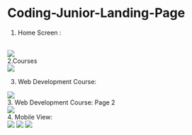 # Coding-Junior-Landing-Page

1. Home Screen :
<br>
<img src="https://github.com/SauravMuke54/Coding-Junior-Landing-Page/assets/98262822/12ef6eaa-66b2-459a-b1f4-259b0bf24229">

<br>
2.Courses <br>
<img src="https://github.com/SauravMuke54/Coding-Junior-Landing-Page/assets/98262822/c93b0187-4bdc-4c78-a442-2d4393e38331">

<br>

3. Web Development Course:<br>
<img src="https://github.com/SauravMuke54/Coding-Junior-Landing-Page/assets/98262822/e756e70f-7af1-47b7-9b00-61baa075c54c">
<br>
3. Web Development Course: Page 2<br>
<img src="https://github.com/SauravMuke54/Coding-Junior-Landing-Page/assets/98262822/d7f090f8-f178-41ec-91c7-4216de7717d2">
<br>
4. Mobile View:<br>
   <img src="https://github.com/SauravMuke54/Coding-Junior-Landing-Page/assets/98262822/790616a5-03b9-41f6-9d5d-f73b23607b05">
<img src="https://github.com/SauravMuke54/Coding-Junior-Landing-Page/assets/98262822/bb09bc20-8f4d-40db-899f-a55586621329">
<img src="https://github.com/SauravMuke54/Coding-Junior-Landing-Page/assets/98262822/56fbd60c-80e6-4ddd-8759-d73932f5f738">



